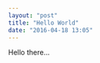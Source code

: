 ```yaml
---
layout: "post"
title: "Hello World"
date: "2016-04-18 13:05"
---
```


Hello there...

<script type="text/p5">
function setup() {
  createCanvas(windowWidth, windowHeight);
}

function draw() {
  background(mouseX, mouseY, mouseX-mouseY);
}
</script>
